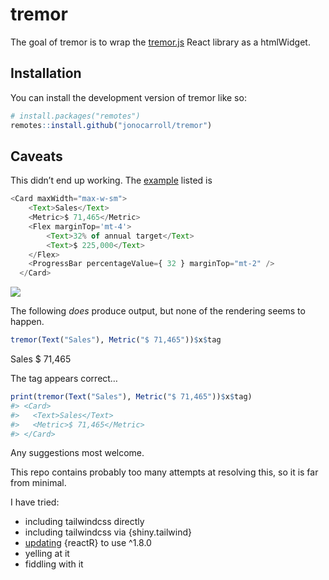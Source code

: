 
<!-- README.md is generated from README.Rmd. Please edit that file -->

# tremor

<!-- badges: start -->
<!-- badges: end -->

The goal of tremor is to wrap the
[tremor.js](https://www.tremor.so/docs/getting-started/demo-dashboard)
React library as a htmlWidget.

## Installation

You can install the development version of tremor like so:

``` r
# install.packages("remotes")
remotes::install.github("jonocarroll/tremor")
```

## Caveats

This didn’t end up working. The
[example](https://github.com/tremorlabs/tremor#example) listed is

``` js
<Card maxWidth="max-w-sm">
    <Text>Sales</Text>
    <Metric>$ 71,465</Metric>
    <Flex marginTop='mt-4'>
        <Text>32% of annual target</Text>
        <Text>$ 225,000</Text>
    </Flex>
    <ProgressBar percentageValue={ 32 } marginTop="mt-2" />
  </Card>
```

![](https://github.com/tremorlabs/tremor/raw/main/images/example.png)

The following *does* produce output, but none of the rendering seems to
happen.

``` r
tremor(Text("Sales"), Metric("$ 71,465"))$x$tag
```

<Card>
<Text>Sales</Text>
<Metric>$ 71,465</Metric>
</Card>

The tag appears correct…

``` r
print(tremor(Text("Sales"), Metric("$ 71,465"))$x$tag)
#> <Card>
#>   <Text>Sales</Text>
#>   <Metric>$ 71,465</Metric>
#> </Card>
```

Any suggestions most welcome.

This repo contains probably too many attempts at resolving this, so it
is far from minimal.

I have tried:

- including tailwindcss directly
- including tailwindcss via {shiny.tailwind}
- [updating](https://github.com/jonocarroll/reactR) {reactR} to use
  ^1.8.0
- yelling at it
- fiddling with it
